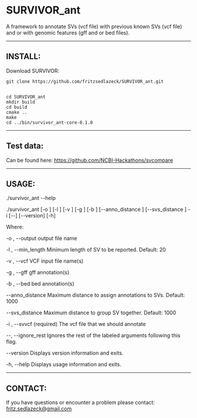 # SURVIVOR_ant
A framework to annotate SVs (vcf file) with previous known SVs (vcf file) and or with genomic features (gff and or bed files).

**************************************

## INSTALL:

Download SURVIVOR:
```
git clone https://github.com/fritzsedlazeck/SURVIVOR_ant.git


cd SURVIVOR_ant
mkdir build
cd build
cmake ..
make
cd ../bin/survivor_ant-core-0.1.0
```

**************************************

## Test data: 
Can be found here: 
https://github.com/NCBI-Hackathons/svcompare

**************************************

## USAGE: 

 ./survivor_ant --help

   ./survivor_ant  [-o <string>] [-l <int>] [-v <string>] [-g <string>] [-b
                   <string>] [--anno_distance <int>] [--svs_distance <int>]
                   -i <string> [--] [--version] [-h]


Where: 

   -o <string>,  --output <string>
      output file name

   -l <int>,  --min_length <int>
     Minimum length of SV to be reported. Default: 20

   -v <string>,  --vcf <string>
     VCF input file name(s)

   -g <string>,  --gff <string>
      gff annotation(s)

   -b <string>,  --bed <string>
      bed annotation(s)

   --anno_distance <int>
     Maximum distance to assign annotations to SVs. Default: 1000

   --svs_distance <int>
     Maximum distance to group SV together. Default: 1000

   -i <string>,  --svvcf <string>
     (required)  The vcf file that we should annotate

   --,  --ignore_rest
     Ignores the rest of the labeled arguments following this flag.

   --version
     Displays version information and exits.

   -h,  --help
     Displays usage information and exits.


**************************************
## CONTACT:

If you have questions or encounter a problem please contact:
fritz.sedlazeck@gmail.com
